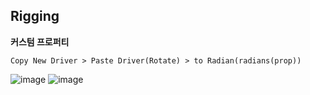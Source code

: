 Rigging
-------

**커스텀 프로퍼티**

``Copy New Driver > Paste Driver(Rotate) > to Radian(radians(prop))`` 

![image](https://user-images.githubusercontent.com/30430227/161925933-d7cbf67c-0a12-449b-95ae-298750baa68c.png)
![image](https://user-images.githubusercontent.com/30430227/161926179-6717b206-60de-412e-b2f5-5b7f1af2b283.png)

